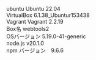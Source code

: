 ubuntu  Ubuntu 22.04            
VirtualBox  6.1.38_Ubuntur153438          
Vagrant  Vagrant 2.2.19       
Box名  webtools2       
OSバージョン 5.19.0-41-generic       
node.js  v20.1.0        
npm バージョン　9.6.6       
      
